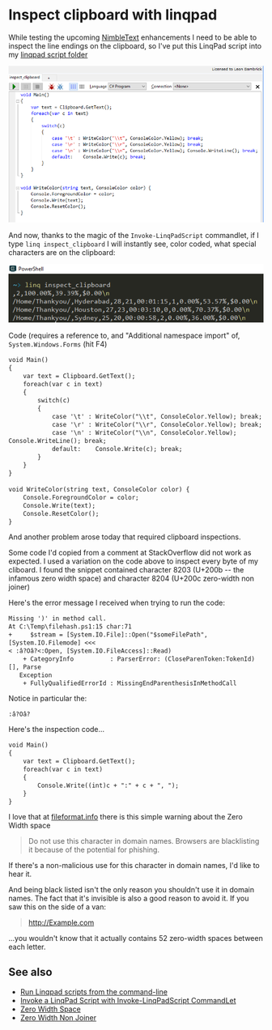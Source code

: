 # Inspect clipboard with linqpad

While testing the upcoming [NimbleText](http://NimbleText.com) enhancements I need to be able to inspect the line endings on the clipboard, so I've put this LinqPad script into my [linqpad script folder](invoke_linqpad_commandlet.md)

![inspect_clipboard_1.png](inspect_clipboard_1.png)

And now, thanks to the magic of the `Invoke-LinqPadScript` commandlet, if I type `linq inspect_clipboard` I will instantly see, color coded, what special characters are on the clipboard:

![inspect_clipboard_2.png](inspect_clipboard_2.png)


Code (requires a reference to, and "Additional namespace import" of, `System.Windows.Forms` (hit F4)

    void Main()
    {
        var text = Clipboard.GetText();
        foreach(var c in text)
        {
            switch(c)
            {
                case '\t' : WriteColor("\\t", ConsoleColor.Yellow); break;
                case '\r' : WriteColor("\\r", ConsoleColor.Yellow);	break;
                case '\n' : WriteColor("\\n", ConsoleColor.Yellow);	Console.WriteLine(); break;
                default:	Console.Write(c); break;
            }
        }
    }

    void WriteColor(string text, ConsoleColor color) {
        Console.ForegroundColor = color;
        Console.Write(text);
        Console.ResetColor();
    }

	
	
	
	
And another problem arose today that required clipboard inspections.

Some code I'd copied from a comment at StackOverflow did not work as expected. I used a variation on the code above to inspect every byte of my cliboard. I found the snippet  contained character 8203 (U+200b -- the infamous zero width space) and character 8204 (U+200c zero-width non joiner)

Here's the error message I received when trying to run the code:


	Missing ')' in method call.
	At C:\Temp\filehash.ps1:15 char:71
	+     $stream = [System.IO.File]::Open("$someFilePath",[System.IO.Filemode] <<<
	< :â?Oâ?<:Open, [System.IO.FileAccess]::Read)
		+ CategoryInfo          : ParserError: (CloseParenToken:TokenId) [], Parse
	   Exception
		+ FullyQualifiedErrorId : MissingEndParenthesisInMethodCall

Notice in particular the:

	:â?Oâ?



Here's the inspection code...

    void Main()
    {
        var text = Clipboard.GetText();
        foreach(var c in text)
		{
			Console.Write((int)c + ":" + c + ", ");	
		}
	}
	
I love that at [fileformat.info](http://www.fileformat.info/info/unicode/char/200b/index.htm) there is this simple warning about the Zero Width space


> Do not use this character in domain names. Browsers are blacklisting it because of the potential for phishing.

If there's a non-malicious use for this character in domain names, I'd like to hear it. 

And being black listed isn't the only reason you shouldn't use it in domain names. The fact that it's invisible is also a good reason to avoid it. If you saw this on the side of a van:

> http://Example.com 

...you wouldn't know that it actually contains 52 zero-width spaces between each letter.

	
## See also

 * [Run Linqpad scripts from the command-line](run_linqpad_scripts_from_commandline.md)
 * [Invoke a LinqPad Script with Invoke-LinqPadScript CommandLet](invoke_linqpad_commandlet.md)
 * [Zero Width Space](http://www.fileformat.info/info/unicode/char/200b/index.htm)
 * [Zero Width Non Joiner](http://www.fileformat.info/info/unicode/char/200c/index.htm)
